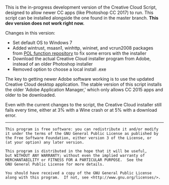 This is the in-progress development version of the Creative Cloud Script, designed to allow newer CC apps (like Photoshop CC 2017) to run. This script can be installed alongside the one found in the master branch. **This dev version does not work right now.**

Changes in this version:

* Set default OS to Windows 7
* Added wintrust, msasn1, winhttp, wininet, and vcrun2008 packages from [POL function repository](https://www.playonlinux.com/repository/?cat=100) to fix some errors with the installer
* Download the actual Creative Cloud installer program from Adobe, instead of an older Photoshop installer
* Removed option to choose a local install .exe

The key to getting newer Adobe software working is to use the updated Creative Cloud desktop application. The stable version of this script installs the older 'Adobe Application Manager,' which only allows CC 2015 apps and older to be downloaded.

Even with the current changes to the script, the Creative Cloud installer still fails every time, either at 3% with a Wine crash or at 5% with a download error.

---------------------------------------

    This program is free software: you can redistribute it and/or modify
    it under the terms of the GNU General Public License as published by
    the Free Software Foundation, either version 3 of the License, or
    (at your option) any later version.

    This program is distributed in the hope that it will be useful,
    but WITHOUT ANY WARRANTY; without even the implied warranty of
    MERCHANTABILITY or FITNESS FOR A PARTICULAR PURPOSE.  See the
    GNU General Public License for more details.

    You should have received a copy of the GNU General Public License
    along with this program.  If not, see <http://www.gnu.org/licenses/>.